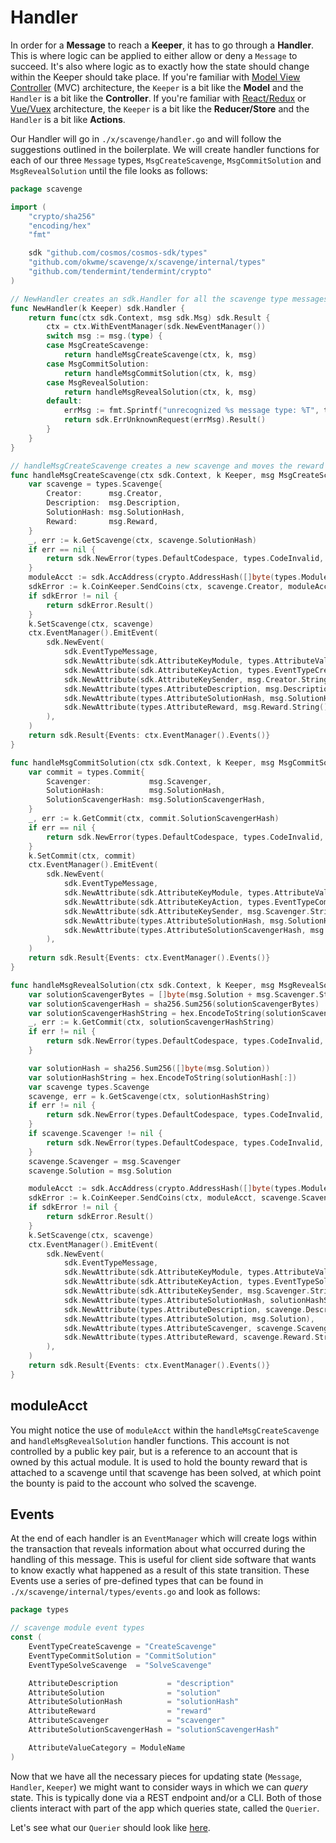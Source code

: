 # Handler

In order for a **Message** to reach a **Keeper**, it has to go through a **Handler**. This is where logic can be applied to either allow or deny a `Message` to succeed. It's also where logic as to exactly how the state should change within the Keeper should take place. If you're familiar with [Model View Controller](https://en.wikipedia.org/wiki/Model%E2%80%93view%E2%80%93controller) (MVC) architecture, the `Keeper` is a bit like the **Model** and the `Handler` is a bit like the **Controller**. If you're familiar with [React/Redux](https://en.wikipedia.org/wiki/React_(web_framework)) or [Vue/Vuex](https://en.wikipedia.org/wiki/Vue.js) architecture, the `Keeper` is a bit like the **Reducer/Store** and the `Handler` is a bit like **Actions**.

Our Handler will go in `./x/scavenge/handler.go` and will follow the suggestions outlined in the boilerplate. We will create handler functions for each of our three `Message` types, `MsgCreateScavenge`, `MsgCommitSolution` and `MsgRevealSolution` until the file looks as follows:

```go
package scavenge

import (
	"crypto/sha256"
	"encoding/hex"
	"fmt"

	sdk "github.com/cosmos/cosmos-sdk/types"
	"github.com/okwme/scavenge/x/scavenge/internal/types"
	"github.com/tendermint/tendermint/crypto"
)

// NewHandler creates an sdk.Handler for all the scavenge type messages
func NewHandler(k Keeper) sdk.Handler {
	return func(ctx sdk.Context, msg sdk.Msg) sdk.Result {
		ctx = ctx.WithEventManager(sdk.NewEventManager())
		switch msg := msg.(type) {
        case MsgCreateScavenge:
			return handleMsgCreateScavenge(ctx, k, msg)
		case MsgCommitSolution:
			return handleMsgCommitSolution(ctx, k, msg)
		case MsgRevealSolution:
			return handleMsgRevealSolution(ctx, k, msg)
		default:
			errMsg := fmt.Sprintf("unrecognized %s message type: %T", types.ModuleName, msg)
			return sdk.ErrUnknownRequest(errMsg).Result()
		}
	}
}

// handleMsgCreateScavenge creates a new scavenge and moves the reward into escrow
func handleMsgCreateScavenge(ctx sdk.Context, k Keeper, msg MsgCreateScavenge) sdk.Result {
	var scavenge = types.Scavenge{
		Creator:      msg.Creator,
		Description:  msg.Description,
		SolutionHash: msg.SolutionHash,
		Reward:       msg.Reward,
	}
	_, err := k.GetScavenge(ctx, scavenge.SolutionHash)
	if err == nil {
		return sdk.NewError(types.DefaultCodespace, types.CodeInvalid, "Scavenge with that solution hash already exists").Result()
	}
	moduleAcct := sdk.AccAddress(crypto.AddressHash([]byte(types.ModuleName)))
	sdkError := k.CoinKeeper.SendCoins(ctx, scavenge.Creator, moduleAcct, scavenge.Reward)
	if sdkError != nil {
		return sdkError.Result()
	}
	k.SetScavenge(ctx, scavenge)
	ctx.EventManager().EmitEvent(
		sdk.NewEvent(
			sdk.EventTypeMessage,
			sdk.NewAttribute(sdk.AttributeKeyModule, types.AttributeValueCategory),
			sdk.NewAttribute(sdk.AttributeKeyAction, types.EventTypeCreateScavenge),
			sdk.NewAttribute(sdk.AttributeKeySender, msg.Creator.String()),
			sdk.NewAttribute(types.AttributeDescription, msg.Description),
			sdk.NewAttribute(types.AttributeSolutionHash, msg.SolutionHash),
			sdk.NewAttribute(types.AttributeReward, msg.Reward.String()),
		),
	)
	return sdk.Result{Events: ctx.EventManager().Events()}
}

func handleMsgCommitSolution(ctx sdk.Context, k Keeper, msg MsgCommitSolution) sdk.Result {
	var commit = types.Commit{
		Scavenger:             msg.Scavenger,
		SolutionHash:          msg.SolutionHash,
		SolutionScavengerHash: msg.SolutionScavengerHash,
	}
	_, err := k.GetCommit(ctx, commit.SolutionScavengerHash)
	if err == nil {
		return sdk.NewError(types.DefaultCodespace, types.CodeInvalid, "Commit with that hash already exists").Result()
	}
	k.SetCommit(ctx, commit)
	ctx.EventManager().EmitEvent(
		sdk.NewEvent(
			sdk.EventTypeMessage,
			sdk.NewAttribute(sdk.AttributeKeyModule, types.AttributeValueCategory),
			sdk.NewAttribute(sdk.AttributeKeyAction, types.EventTypeCommitSolution),
			sdk.NewAttribute(sdk.AttributeKeySender, msg.Scavenger.String()),
			sdk.NewAttribute(types.AttributeSolutionHash, msg.SolutionHash),
			sdk.NewAttribute(types.AttributeSolutionScavengerHash, msg.SolutionScavengerHash),
		),
	)
	return sdk.Result{Events: ctx.EventManager().Events()}
}

func handleMsgRevealSolution(ctx sdk.Context, k Keeper, msg MsgRevealSolution) sdk.Result {
	var solutionScavengerBytes = []byte(msg.Solution + msg.Scavenger.String())
	var solutionScavengerHash = sha256.Sum256(solutionScavengerBytes)
	var solutionScavengerHashString = hex.EncodeToString(solutionScavengerHash[:])
	_, err := k.GetCommit(ctx, solutionScavengerHashString)
	if err != nil {
		return sdk.NewError(types.DefaultCodespace, types.CodeInvalid, "Commit with that hash doesn't exists").Result()
	}

	var solutionHash = sha256.Sum256([]byte(msg.Solution))
	var solutionHashString = hex.EncodeToString(solutionHash[:])
	var scavenge types.Scavenge
	scavenge, err = k.GetScavenge(ctx, solutionHashString)
	if err != nil {
		return sdk.NewError(types.DefaultCodespace, types.CodeInvalid, "Scavenge with that solution hash doesn't exists").Result()
	}
	if scavenge.Scavenger != nil {
		return sdk.NewError(types.DefaultCodespace, types.CodeInvalid, "Scavenge has already been solved").Result()
	}
	scavenge.Scavenger = msg.Scavenger
	scavenge.Solution = msg.Solution

	moduleAcct := sdk.AccAddress(crypto.AddressHash([]byte(types.ModuleName)))
	sdkError := k.CoinKeeper.SendCoins(ctx, moduleAcct, scavenge.Scavenger, scavenge.Reward)
	if sdkError != nil {
		return sdkError.Result()
	}
	k.SetScavenge(ctx, scavenge)
	ctx.EventManager().EmitEvent(
		sdk.NewEvent(
			sdk.EventTypeMessage,
			sdk.NewAttribute(sdk.AttributeKeyModule, types.AttributeValueCategory),
			sdk.NewAttribute(sdk.AttributeKeyAction, types.EventTypeSolveScavenge),
			sdk.NewAttribute(sdk.AttributeKeySender, msg.Scavenger.String()),
			sdk.NewAttribute(types.AttributeSolutionHash, solutionHashString),
			sdk.NewAttribute(types.AttributeDescription, scavenge.Description),
			sdk.NewAttribute(types.AttributeSolution, msg.Solution),
			sdk.NewAttribute(types.AttributeScavenger, scavenge.Scavenger.String()),
			sdk.NewAttribute(types.AttributeReward, scavenge.Reward.String()),
		),
	)
	return sdk.Result{Events: ctx.EventManager().Events()}
}
```

## moduleAcct
You might notice the use of `moduleAcct` within the `handleMsgCreateScavenge` and `handleMsgRevealSolution` handler functions. This account is not controlled by a public key pair, but is a reference to an account that is owned by this actual module. It is used to hold the bounty reward that is attached to a scavenge until that scavenge has been solved, at which point the bounty is paid to the account who solved the scavenge.

## Events
At the end of each handler is an `EventManager` which will create logs within the transaction that reveals information about what occurred during the handling of this message. This is useful for client side software that wants to know exactly what happened as a result of this state transition. These Events use a series of pre-defined types that can be found in `./x/scavenge/internal/types/events.go` and look as follows:
```go
package types

// scavenge module event types
const (
	EventTypeCreateScavenge = "CreateScavenge"
	EventTypeCommitSolution = "CommitSolution"
	EventTypeSolveScavenge  = "SolveScavenge"

	AttributeDescription           = "description"
	AttributeSolution              = "solution"
	AttributeSolutionHash          = "solutionHash"
	AttributeReward                = "reward"
	AttributeScavenger             = "scavenger"
	AttributeSolutionScavengerHash = "solutionScavengerHash"

	AttributeValueCategory = ModuleName
)
```

Now that we have all the necessary pieces for updating state (`Message`, `Handler`, `Keeper`) we might want to consider ways in which we can _query_ state. This is typically done via a REST endpoint and/or a CLI. Both of those clients interact with part of the app which queries state, called the `Querier`.

Let's see what our `Querier` should look like [here](./07-querier.md).